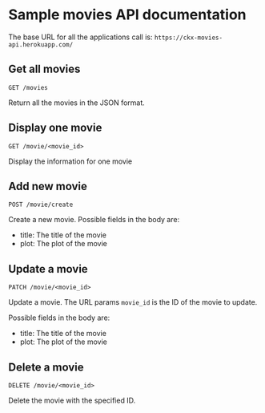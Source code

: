 # Sample movies API documentation

The base URL for all the applications call is: `https://ckx-movies-api.herokuapp.com/`

## Get all movies
```
GET /movies 
```
Return all the movies in the JSON format.

## Display one movie
```
GET /movie/<movie_id>
```

Display the information for one movie

## Add new movie
```
POST /movie/create
```
Create a new movie. Possible fields in the body are:

* title: The title of the movie
* plot: The plot of the movie

## Update a movie
```
PATCH /movie/<movie_id>
```

Update a movie. The URL params `movie_id` is the ID of the movie to update.

Possible fields in the body are:

* title: The title of the movie
* plot: The plot of the movie

## Delete a movie
```
DELETE /movie/<movie_id>
```

Delete the movie with the specified ID.
